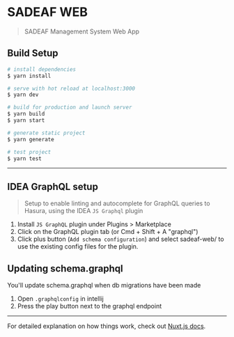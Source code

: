 # SADEAF WEB

> SADEAF Management System Web App

## Build Setup

```bash
# install dependencies
$ yarn install

# serve with hot reload at localhost:3000
$ yarn dev

# build for production and launch server
$ yarn build
$ yarn start

# generate static project
$ yarn generate

# test project
$ yarn test
```

---

## IDEA GraphQL setup

> Setup to enable linting and autocomplete for GraphQL queries to Hasura, using the IDEA `JS Graphql` plugin

1. Install `JS GraphQL` plugin under Plugins > Marketplace
2. Click on the GraphQL plugin tab (or Cmd + Shift + A "graphql")
3. Click plus button (`Add schema configuration`) and select sadeaf-web/ to use the existing config files for the plugin.

## Updating schema.graphql

You'll update schema.graphql when db migrations have been made

1. Open `.graphqlconfig` in intellij
2. Press the play button next to the graphql endpoint

---

For detailed explanation on how things work, check out [Nuxt.js docs](https://nuxtjs.org).
